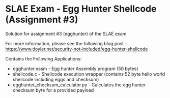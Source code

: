 # SLAE Exam - Egg Hunter Shellcode (Assignment #3)
Solution for assignment #3 (egghunter) of the SLAE exam

For more information, please see the following blog post - https://www.doyler.net/security-not-included/egg-hunter-shellcode

Contains the Following Applications:
* egghunter.nasm - Egg hunter Assembly program (50 bytes)
* shellcode.c - Shellcode execution wrapper (contains 52 byte hello world shellcode including eggs and checksum)
* egghunter_checksum_calculator.py - Calculates the egg hunter checksum byte for a provided payload